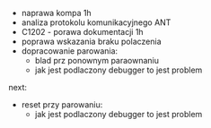 - naprawa kompa 1h
- analiza protokolu komunikacyjnego ANT
- C1202 - porawa dokumentacji 1h
- poprawa wskazania braku polaczenia
- dopracowanie parowania:
	- blad prz ponownym paraownaniu
	- jak jest podlaczony debugger to jest problem


next:
- reset przy parowaniu:
	- jak jest podlaczony debugger to jest problem